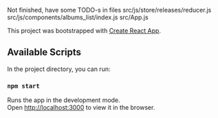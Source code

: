 Not finished, have some TODO-s in files
src/js/store/releases/reducer.js
src/js/components/albums_list/index.js
src/App.js


This project was bootstrapped with [Create React App](https://github.com/facebook/create-react-app).

## Available Scripts

In the project directory, you can run:

### `npm start`

Runs the app in the development mode.<br />
Open [http://localhost:3000](http://localhost:3000) to view it in the browser.

